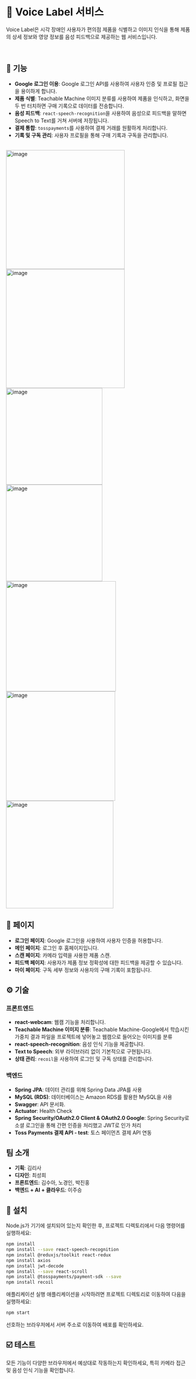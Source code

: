 # 📢 Voice Label 서비스

Voice Label은 시각 장애인 사용자가 편의점 제품을 식별하고 이미지 인식을 통해 제품의 상세 정보와 영양 정보를 음성 피드백으로 제공하는 웹 서비스입니다.

<br />

## 📎 기능

- **Google 로그인 이용**: Google 로그인 API를 사용하여 사용자 인증 및 프로필 접근을 용이하게 합니다.
- **제품 식별**: Teachable Machine 이미지 분류를 사용하여 제품을 인식하고, 화면을 두 번 터치하면 구매 기록으로 데이터를 전송합니다.
- **음성 피드백**: `react-speech-recognition`을 사용하여 음성으로 피드백을 말하면 Speech to Text를 거쳐 서버에 저장됩니다.
- **결제 통합**: `tosspayments`를 사용하여 결제 거래를 원활하게 처리합니다.
- **기록 및 구독 관리**: 사용자 프로필을 통해 구매 기록과 구독을 관리합니다.
<br/>
<img width="324" alt="image" src="https://github.com/user-attachments/assets/85317998-cffd-4a0b-be23-87f61ea47c1e" />
<img width="324" alt="image" src="https://github.com/user-attachments/assets/6ce9d8fb-86c2-41c8-92c9-8691b3706473" />
<img width="263" alt="image" src="https://github.com/user-attachments/assets/72c588d9-a10b-4427-83f9-f5cf7ca81fb0" />
<img width="263" alt="image" src="https://github.com/user-attachments/assets/bf073cc9-8fc0-47f8-bf6d-e92b1661c301" />
<img width="300" alt="image" src="https://github.com/user-attachments/assets/09e90608-400a-4c75-80e0-d0d7a8af58c4" />
<img width="298" alt="image" src="https://github.com/user-attachments/assets/bc603520-9071-4124-97d7-e38bcd479d11" />
<img width="293" alt="image" src="https://github.com/user-attachments/assets/11fe2349-25df-4024-98d2-257de09cce45" />

## 📜 페이지

- **로그인 페이지**: Google 로그인을 사용하여 사용자 인증을 허용합니다.
- **메인 페이지**: 로그인 후 홈페이지입니다.
- **스캔 페이지**: 카메라 입력을 사용한 제품 스캔.
- **피드백 페이지**: 사용자가 제품 정보 정확성에 대한 피드백을 제공할 수 있습니다.
- **마이 페이지**: 구독 세부 정보와 사용자의 구매 기록이 포함됩니다.

## ⚙️ 기술

### 프론트엔드

- **react-webcam**: 웹캠 기능을 처리합니다.
- **Teachable Machine 이미지 분류**: Teachable Machine-Google에서 학습시킨 가중치 결과 파일을 프로젝트에 넣어놓고 웹캠으로 들어오는 이미지를 분류
- **react-speech-recognition**: 음성 인식 기능을 제공합니다.
- **Text to Speech**: 외부 라이브러리 없이 기본적으로 구현됩니다.
- **상태 관리**: `recoil`을 사용하여 로그인 및 구독 상태를 관리합니다.

### 백엔드

- **Spring JPA**: 데이터 관리를 위해 Spring Data JPA를 사용
- **MySQL (RDS)**: 데이터베이스는 Amazon RDS를 활용한 MySQL을 사용
- **Swagger**: API 문서화.
- **Actuator**: Health Check
- **Spring Security/OAuth2.0 Client & OAuth2.0 Google**: Spring Security로 소셜 로그인을 통해 간편 인증을 처리했고 JWT로 인가 처리
- **Toss Payments 결제 API - test**: 토스 페이먼츠 결제 API 연동


## 팀 소개

- **기획**: 김리사
- **디자인**: 최성희
- **프론트엔드**: 김수아, 노경인, 박진홍
- **백엔드 + AI + 클라우드**: 이주승


## 📌 설치

Node.js가 기기에 설치되어 있는지 확인한 후, 프로젝트 디렉토리에서 다음 명령어를 실행하세요:

```bash
npm install
npm install --save react-speech-recognition
npm install @reduxjs/toolkit react-redux
npm install axios
npm install jwt-decode
npm install --save react-scroll
npm install @tosspayments/payment-sdk --save
npm install recoil
```

애플리케이션 실행
애플리케이션을 시작하려면 프로젝트 디렉토리로 이동하여 다음을 실행하세요:

```bash
npm start
```
선호하는 브라우저에서 서버 주소로 이동하여 배포를 확인하세요.

## ☑️ 테스트
모든 기능이 다양한 브라우저에서 예상대로 작동하는지 확인하세요, 특히 카메라 접근 및 음성 인식 기능을 확인합니다.
